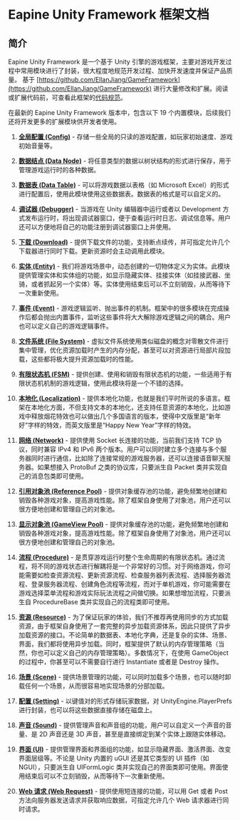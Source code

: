 # Eapine Unity Framework 框架文档

## 简介

Eapine Unity Framework 是一个基于 Unity 引擎的游戏框架，主要对游戏开发过程中常用模块进行了封装，很大程度地规范开发过程、加快开发速度并保证产品质量。
基于 [https://github.com/EllanJiang/GameFramework](https://github.com/EllanJiang/GameFramework) 进行大量修改和扩展。阅读或扩展代码前，可查看此框架的[代码规范](https://eapine.github.io/eapine-unity-framework-doc/csharp-coding-guidelines)。

在最新的 Eapine Unity Framework 版本中，包含以下 19 个内置模块，后续我们还将开发更多的扩展模块供开发者使用。

1. [**全局配置 (Config)**](https://eapine.github.io/eapine-unity-framework-doc/config) - 存储一些全局的只读的游戏配置，如玩家初始速度、游戏初始音量等。

2. [**数据结点 (Data Node)**](https://eapine.github.io/eapine-unity-framework-doc/data-node) - 将任意类型的数据以树状结构的形式进行保存，用于管理游戏运行时的各种数据。

3. [**数据表 (Data Table)**](https://eapine.github.io/eapine-unity-framework-doc/data-table) - 可以将游戏数据以表格（如 Microsoft Excel）的形式进行配置后，使用此模块使用这些数据表。数据表的格式是可以自定义的。

4. [**调试器 (Debugger)**](https://eapine.github.io/eapine-unity-framework-doc/debugger) - 当游戏在 Unity 编辑器中运行或者以 Development 方式发布运行时，将出现调试器窗口，便于查看运行时日志、调试信息等。用户还可以方便地将自己的功能注册到调试器窗口上并使用。

5. [**下载 (Download)**](https://eapine.github.io/eapine-unity-framework-doc/download) - 提供下载文件的功能，支持断点续传，并可指定允许几个下载器进行同时下载。更新资源时会主动调用此模块。

6. [**实体 (Entity)**](https://eapine.github.io/eapine-unity-framework-doc/event) - 我们将游戏场景中，动态创建的一切物体定义为实体。此模块提供管理实体和实体组的功能，如显示隐藏实体、挂接实体（如挂接武器、坐骑，或者抓起另一个实体）等。实体使用结束后可以不立刻销毁，从而等待下一次重新使用。

7. [**事件 (Event)**](https://eapine.github.io/eapine-unity-framework-doc/event) - 游戏逻辑监听、抛出事件的机制。框架中的很多模块在完成操作后都会抛出内置事件，监听这些事件将大大解除游戏逻辑之间的耦合。用户也可以定义自己的游戏逻辑事件。

8. [**文件系统 (File System)**](https://eapine.github.io/eapine-unity-framework-doc/file-system) - 虚拟文件系统使用类似磁盘的概念对零散文件进行集中管理，优化资源加载时产生的内存分配，甚至可以对资源进行局部片段加载，这些都将极大提升资源加载时的性能。

9. [**有限状态机 (FSM)**](https://eapine.github.io/eapine-unity-framework-doc/fsm) - 提供创建、使用和销毁有限状态机的功能，一些适用于有限状态机机制的游戏逻辑，使用此模块将是一个不错的选择。

10. [**本地化 (Localization)**](https://eapine.github.io/eapine-unity-framework-doc/localization) - 提供本地化功能，也就是我们平时所说的多语言。框架在本地化方面，不但支持文本的本地化，还支持任意资源的本地化，比如游戏中释放烟花特效也可以做出几个多国语言的版本，使得中文版里是“新年好”字样的特效，而英文版里是“Happy New Year”字样的特效。

11. [**网络 (Network)**](https://eapine.github.io/eapine-unity-framework-doc/network) - 提供使用 Socket 长连接的功能，当前我们支持 TCP 协议，同时兼容 IPv4 和 IPv6 两个版本。用户可以同时建立多个连接与多个服务器同时进行通信，比如除了连接常规的游戏服务器，还可以连接语音聊天服务器。如果想接入 ProtoBuf 之类的协议库，只要派生自 Packet 类并实现自己的消息包类即可使用。

12. [**引用对象池 (Reference Pool)**](https://eapine.github.io/eapine-unity-framework-doc/reference-pool) - 提供对象缓存池的功能，避免频繁地创建和销毁各种游戏对象，提高游戏性能。除了框架自身使用了对象池，用户还可以很方便地创建和管理自己的对象池。

13. [**显示对象池 (GameView Pool)**](https://eapine.github.io/eapine-unity-framework-doc/gameview-pool) - 提供对象缓存池的功能，避免频繁地创建和销毁各种游戏对象，提高游戏性能。除了框架自身使用了对象池，用户还可以很方便地创建和管理自己的对象池。

14. [**流程 (Procedure)**](https://eapine.github.io/eapine-unity-framework-doc/procedure) - 是贯穿游戏运行时整个生命周期的有限状态机。通过流程，将不同的游戏状态进行解耦将是一个非常好的习惯。对于网络游戏，你可能需要如检查资源流程、更新资源流程、检查服务器列表流程、选择服务器流程、登录服务器流程、创建角色流程等流程，而对于单机游戏，你可能需要在游戏选择菜单流程和游戏实际玩法流程之间做切换。如果想增加流程，只要派生自 ProcedureBase 类并实现自己的流程类即可使用。

15. [**资源 (Resource)**](https://eapine.github.io/eapine-unity-framework-doc/resource) - 为了保证玩家的体验，我们不推荐再使用同步的方式加载资源，由于框架自身使用了一套完整的异步加载资源体系，因此只提供了异步加载资源的接口。不论简单的数据表、本地化字典，还是复杂的实体、场景、界面，我们都将使用异步加载。同时，框架提供了默认的内存管理策略（当然，你也可以定义自己的内存管理策略）。多数情况下，在使用 GameObject 的过程中，你甚至可以不需要自行进行 Instantiate 或者是 Destroy 操作。

16. [**场景 (Scene)**](https://eapine.github.io/eapine-unity-framework-doc/scene) - 提供场景管理的功能，可以同时加载多个场景，也可以随时卸载任何一个场景，从而很容易地实现场景的分部加载。

17. [**配置 (Setting)**](https://eapine.github.io/eapine-unity-framework-doc/setting) - 以键值对的形式存储玩家数据，对 UnityEngine.PlayerPrefs 进行封装，也可以将这些数据直接存储在磁盘上。

18. [**声音 (Sound)**](https://eapine.github.io/eapine-unity-framework-doc/sound) - 提供管理声音和声音组的功能，用户可以自定义一个声音的音量、是 2D 声音还是 3D 声音，甚至是直接绑定到某个实体上跟随实体移动。

19. [**界面 (UI)**](https://eapine.github.io/eapine-unity-framework-doc/ui) - 提供管理界面和界面组的功能，如显示隐藏界面、激活界面、改变界面层级等。不论是 Unity 内置的 uGUI 还是其它类型的 UI 插件（如 NGUI），只要派生自 UIFormLogic 类并实现自己的界面类即可使用。界面使用结束后可以不立刻销毁，从而等待下一次重新使用。

20. [**Web 请求 (Web Request)**](https://eapine.github.io/eapine-unity-framework-doc/web-request) - 提供使用短连接的功能，可以用 Get 或者 Post 方法向服务器发送请求并获取响应数据，可指定允许几个 Web 请求器进行同时请求。
